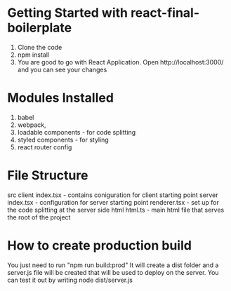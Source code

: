 # Getting Started with react-final-boilerplate

1. Clone the code
2. npm install
3. You are good to go with React Application. Open http://localhost:3000/ and you can see your changes 

# Modules Installed

1. babel
2. webpack,
3. loadable components - for code splitting
4. styled components - for styling
5. react router config

# File Structure
src
  client
    index.tsx - contains coniguration for client starting point
  server
    index.tsx - configuration for server starting point
    renderer.tsx - set up for the code splitting at the server side
    html
      html.ts - main html file that serves the root of the project

# How to create production build

You just need to run "npm run build:prod" 
It will create a dist folder and a server.js file will be created that will be used to deploy on the server.
You can test it out by writing node dist/server.js
